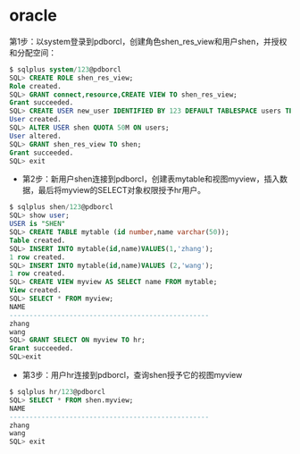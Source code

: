 # oracle
第1步：以system登录到pdborcl，创建角色shen_res_view和用户shen，并授权和分配空间：

```sql
$ sqlplus system/123@pdborcl
SQL> CREATE ROLE shen_res_view;
Role created.
SQL> GRANT connect,resource,CREATE VIEW TO shen_res_view;
Grant succeeded.
SQL> CREATE USER new_user IDENTIFIED BY 123 DEFAULT TABLESPACE users TEMPORARY TABLESPACE temp;
User created.
SQL> ALTER USER shen QUOTA 50M ON users;
User altered.
SQL> GRANT shen_res_view TO shen;
Grant succeeded.
SQL> exit
```


- 第2步：新用户shen连接到pdborcl，创建表mytable和视图myview，插入数据，最后将myview的SELECT对象权限授予hr用户。

```sql
$ sqlplus shen/123@pdborcl
SQL> show user;
USER is "SHEN"
SQL> CREATE TABLE mytable (id number,name varchar(50));
Table created.
SQL> INSERT INTO mytable(id,name)VALUES(1,'zhang');
1 row created.
SQL> INSERT INTO mytable(id,name)VALUES (2,'wang');
1 row created.
SQL> CREATE VIEW myview AS SELECT name FROM mytable;
View created.
SQL> SELECT * FROM myview;
NAME
--------------------------------------------------
zhang
wang
SQL> GRANT SELECT ON myview TO hr;
Grant succeeded.
SQL>exit
```

- 第3步：用户hr连接到pdborcl，查询shen授予它的视图myview

```sql
$ sqlplus hr/123@pdborcl
SQL> SELECT * FROM shen.myview;
NAME
--------------------------------------------------
zhang
wang
SQL> exit
```
